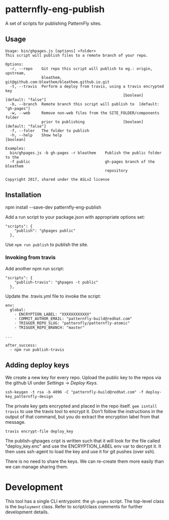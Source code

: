 # patternfly-eng-publish
A set of scripts for publishing PatternFly sites.

## Usage

```
Usage: bin/ghpages.js [options] <folder>
This script will publish files to a remote branch of your repo.

Options:
  -r, --repo    Git repo this script will publish to eg.: origin, upstream,
                bleathem, git@github.com:bleathem/bleathem.github.io.git
  -t, --travis  Perform a deploy from travis, using a travis encrypted key
                                                    [boolean] [default: "false"]
  -b, --branch  Remote branch this script will publish to  [default: "gh-pages"]
  -w, --web     Remove non-web files from the SITE_FOLDER/components folder
                prior to publishing                 [boolean] [default: "false"]
  -f, --foler   The folder to publish
  -h, --help    Show help                                              [boolean]

Examples:
  bin/ghpages.js -b gh-pages -r bleathem    Publish the public folder to the
  -f public                                 gh-pages branch of the bleathem
                                            repository

Copyright 2017, shared under the ASLv2 license
```

## Installation
npm install --save-dev patternfly-eng-publish

Add a run script to your package.json with appropriate options set:

```
"scripts": {
    "publish": "ghpages public"
  },
```

Use `npm run publish` to publish the site.

### Invoking from travis
Add another npm run script:

```
"scripts": {
    "publish-travis": "ghpages -t public"
  },
```

Update the .travis.yml file to invoke the script:

```
env:
  global:
    - ENCRYPTION_LABEL: "XXXXXXXXXXXX"
    - COMMIT_AUTHOR_EMAIL: "patternfly-build@redhat.com"
    - TRIGGER_REPO_SLUG: "patternfly/patternfly-atomic"
    - TRIGGER_REPO_BRANCH: "master"

...

after_success:
  - npm run publish-travis
```

## Adding deploy keys

We create a new key for every repo. Upload the public key to the repos via the github UI under _Settings_ -> _Deploy Keys_.

```ssh-keygen -t rsa -b 4096 -C "patternfly-build@redhat.com" -f deploy-key_patternfly-design```

The private key gets encrypted and placed in the repo itself.  `gem isntall travis` to use the travis tool to encrypt it.  Don't follow the instructions in the output of that command, but you do extract the encryption label from that message.

```travis encrypt-file deploy_key```

The publish-ghpages cript is written such that it will look for the file called "deploy_key.enc" and use the ENCRYPTION_LABEL env var to decrypt it.  It then uses ssh-agent to load the key and use it for git pushes (over ssh).

There is no need to share the keys.  We can re-create them more easily than we can manage sharing them.

# Development

This tool has a single CLI entrypoint: the `gh-pages` script.  The top-level class is the `Deployment` class.
Refer to script/class comments for further development details.
